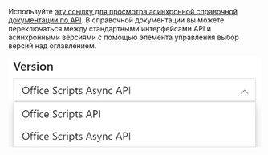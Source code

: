 Используйте [эту ссылку для просмотра асинхронной справочной документации по API](/javascript/api/office-scripts/excelscript?view=office-scripts-async). В справочной документации вы можете переключаться между стандартными интерфейсами API и асинхронными версиями с помощью элемента управления выбор версий над оглавлением.

![Элемент управления "Выбор версии" в справочной документации.](../images/reference-documentation-version-picker.png)
